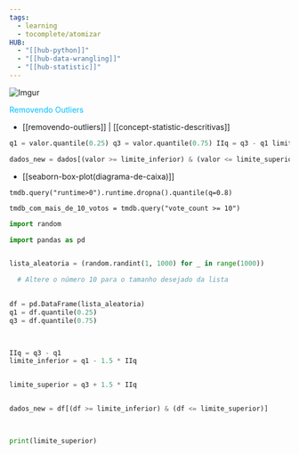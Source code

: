 ```yaml
---
tags:
  - learning
  - tocomplete/atomizar
HUB:
  - "[[hub-python]]"
  - "[[hub-data-wrangling]]"
  - "[[hub-statistic]]"
---
```

![Imgur](https://i.imgur.com/gmAvMdi.png)

<font color = 00bfff> Removendo Outliers</font>
- [[removendo-outliers]] | [[concept-statistic-descritivas]]
```python
q1 = valor.quantile(0.25) q3 = valor.quantile(0.75) IIq = q3 - q1 limite_inferior = q1 - 1.5 * IIq limite_superior = q3 + 1.5 * IIq

dados_new = dados[(valor >= limite_inferior) & (valor <= limite_superior)]
```
- [[seaborn-box-plot(diagrama-de-caixa)]]  

```
tmdb.query("runtime>0").runtime.dropna().quantile(q=0.8)
```

```
tmdb_com_mais_de_10_votos = tmdb.query("vote_count >= 10")
```


```python
import random

import pandas as pd


lista_aleatoria = (random.randint(1, 1000) for _ in range(1000))

  # Altere o número 10 para o tamanho desejado da lista
  

df = pd.DataFrame(lista_aleatoria)
q1 = df.quantile(0.25)
q3 = df.quantile(0.75)

  

IIq = q3 - q1
limite_inferior = q1 - 1.5 * IIq


limite_superior = q3 + 1.5 * IIq


dados_new = df[(df >= limite_inferior) & (df <= limite_superior)]

  

print(limite_superior)
```